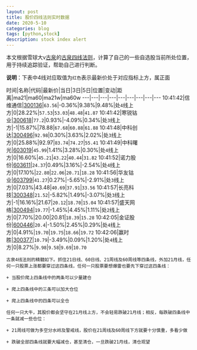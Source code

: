 ```yaml
---
layout: post
title: 股价四线法则实时数据
date: 2020-5-10
categories: blog
tags: [python,stock]
description: stock index alert
---
```



本文根据雪球大v[古泉](https://xueqiu.com/u/7148646888)的[古泉四线法则](https://xueqiu.com/7148646888/130498192)，计算了自己的一些自选股当前所处位置，用于持续追踪验证，帮助自己进行判断。

**说明**：下表中4线对应取值为`红色`表示最新价处于对应指标上方，属正面

时间|名称|代码|最新价|当日|3日|5日|位置|变动|距离|ma21|ma60|ma21w|ma60w
---|---|---|---|---|---|---|---|---
10:41:42|信维通信|[300136](https://xueqiu.com/S/SZ300136)|`63.56`|-0.36%|9.38%|9.48%|处`4`线上方|0|28.22%|`57.53`|`53.03`|`48.48`|`41.87`
10:41:42|寒锐钴业|[300618](https://xueqiu.com/S/SZ300618)|`77.2`|0.93%|-4.09%|0.34%|处`3`线上方|-1|15.87%|78.88|`67.68`|`60.88`|`61.88`
10:41:48|中科创达|[300496](https://xueqiu.com/S/SZ300496)|`92.98`|0.30%|3.63%|2.02%|处`3`线上方|0|25.88%|92.97|`83.74`|`74.27`|`55.41`
10:41:49|中科曙光|[603019](https://xueqiu.com/S/SH603019)|`45.99`|1.41%|3.28%|0.30%|处`4`线上方|0|16.60%|`45.21`|`43.22`|`40.44`|`31.82`
10:41:52|诺力股份|[603611](https://xueqiu.com/S/SH603611)|`24.37`|0.49%|3.16%|-2.54%|处`4`线上方|0|17.10%|`22.80`|`22.06`|`20.71`|`18.28`
10:41:56|华友钴业|[603799](https://xueqiu.com/S/SH603799)|`41.27`|0.27%|-5.65%|-2.91%|处`3`线上方|0|7.03%|43.48|`40.69`|`37.91`|`33.56`
10:41:57|长亮科技|[300348](https://xueqiu.com/S/SZ300348)|`21.52`|-5.82%|1.49%|-3.07%|处`3`线上方|-1|16.16%|21.67|`20.12`|`18.70`|`15.04`
10:41:57|盛天网络|[300494](https://xueqiu.com/S/SZ300494)|`19.77`|-1.45%|4.45%|1.11%|处`2`线上方|0|7.70%|20.00|20.81|`18.39`|`15.28`
10:42:05|金证股份|[600446](https://xueqiu.com/S/SH600446)|`20.4`|-1.50%|2.45%|0.29%|处`4`线上方|0|4.91%|`19.70`|`19.75`|`18.66`|`19.72`
10:42:06|赢时胜|[300377](https://xueqiu.com/S/SZ300377)|`10.79`|-3.49%|0.09%|1.20%|处`4`线上方|0|8.27%|`9.98`|`9.58`|`9.69`|`10.70`

```
古泉4线法则的精髓如下。抓住21日线、60日线、21周线及60周线等四条线，外加21月线，任何一只股票上涨都要穿过这四条线，任何一只股票要想爆雷也要先下穿过这四条线：

+ 当股价爬上四条线中的两条可以少量建仓

+ 爬上四条线中的三条可以加大仓位

+ 爬上四条线中的四条可以全仓

任何一只大牛，其股价都会坚守在21月线上方，不会轻易跌破21月线；相反，每跌破四条线中一条就减一些仓位：

+ 21周线可做为多空分水岭及警戒线，股价在21周线及60周线下方就要十分慎重，多看少做

+ 跌破全部四条线就要大幅减仓，甚至清仓，一旦跌破21月线，清仓观望
```